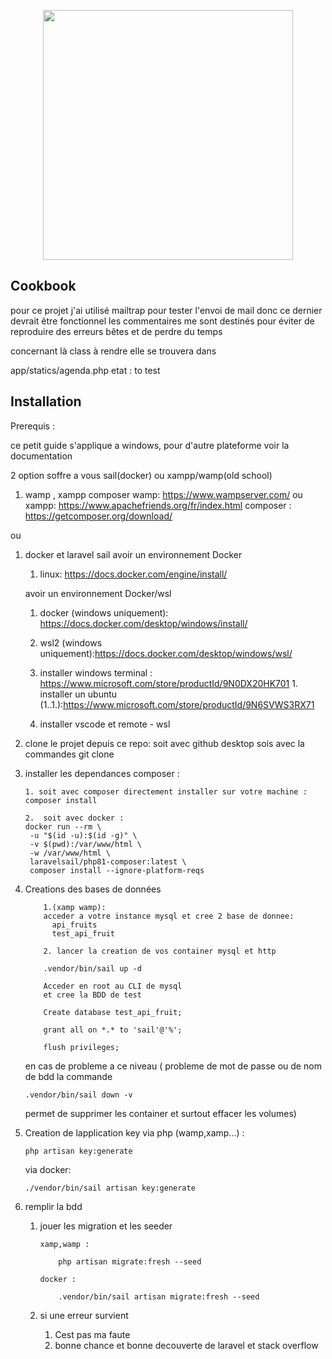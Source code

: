 <p align="center"><a href="https://laravel.com" target="_blank"><img src="https://raw.githubusercontent.com/laravel/art/master/logo-lockup/5%20SVG/2%20CMYK/1%20Full%20Color/laravel-logolockup-cmyk-red.svg" width="400"></a></p>

## Cookbook

pour ce projet j'ai utilisé mailtrap pour tester l'envoi de mail
donc ce dernier devrait être fonctionnel
les commentaires me sont destinés pour éviter de reproduire des erreurs bêtes et de perdre du temps

concernant là class à rendre elle se trouvera dans

app/statics/agenda.php
etat : to test

## Installation

Prerequis :

ce petit guide s'applique a windows, pour d'autre plateforme voir la documentation

2 option soffre a vous sail(docker) ou xampp/wamp(old school)

1.  wamp , xampp composer
    wamp: https://www.wampserver.com/
    ou
    xampp: https://www.apachefriends.org/fr/index.html
    composer : https://getcomposer.org/download/

ou

1.  docker et laravel sail
    avoir un environnement Docker

    1. linux: https://docs.docker.com/engine/install/

    avoir un environnement Docker/wsl

    1. docker (windows uniquement): https://docs.docker.com/desktop/windows/install/
    1. wsl2 (windows uniquement):https://docs.docker.com/desktop/windows/wsl/
    1. installer windows terminal : https://www.microsoft.com/store/productId/9N0DX20HK701 1. installer un ubuntu (1..1.):https://www.microsoft.com/store/productId/9N6SVWS3RX71

    1. installer vscode et remote - wsl

2.  clone le projet depuis ce repo:
    soit avec github desktop sois avec la commandes git clone

3.  installer les dependances composer :

        1. soit avec composer directement installer sur votre machine : composer install

        2.  soit avec docker :
        docker run --rm \
         -u "$(id -u):$(id -g)" \
         -v $(pwd):/var/www/html \
         -w /var/www/html \
         laravelsail/php81-composer:latest \
         composer install --ignore-platform-reqs

4.  Creations des bases de données

            1.(xamp wamp):
            acceder a votre instance mysql et cree 2 base de donnee:
              api_fruits
              test_api_fruit

            2. lancer la creation de vos container mysql et http

            .vendor/bin/sail up -d

            Acceder en root au CLI de mysql
            et cree la BDD de test

            Create database test_api_fruit;

            grant all on *.* to 'sail'@'%';

            flush privileges;

    en cas de probleme a ce niveau ( probleme de mot de passe ou de nom de bdd la commande

        .vendor/bin/sail down -v

    permet de supprimer les container et surtout effacer les volumes)

5.  Creation de lapplication key
    via php (wamp,xamp...) :

        php artisan key:generate

    via docker:

        ./vendor/bin/sail artisan key:generate

6.  remplir la bdd

    1.  jouer les migration et les seeder

            xamp,wamp :

                php artisan migrate:fresh --seed

            docker :

                .vendor/bin/sail artisan migrate:fresh --seed

    1.  si une erreur survient
        1. Cest pas ma faute
        2. bonne chance et bonne decouverte de laravel et stack overflow
